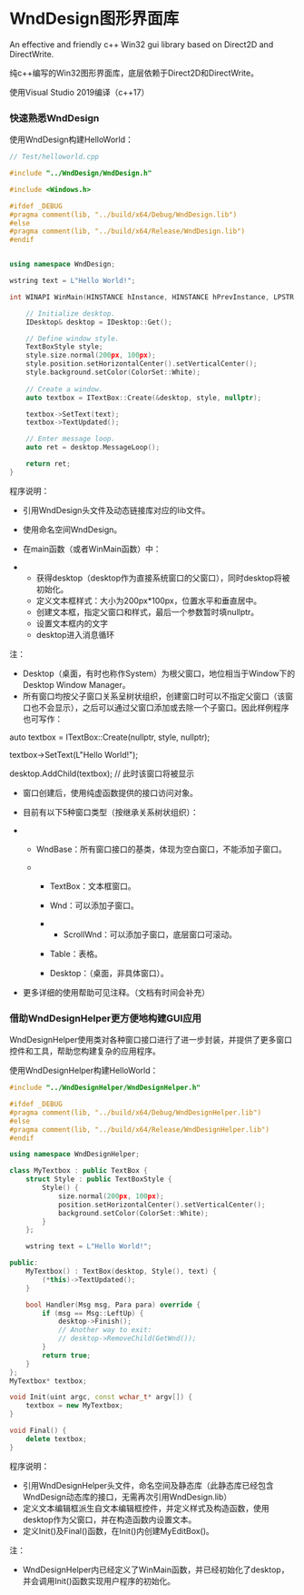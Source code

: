 # WndDesign图形界面库

An effective and friendly c++ Win32 gui library based on Direct2D and DirectWrite.

纯c++编写的Win32图形界面库，底层依赖于Direct2D和DirectWrite。



使用Visual Studio 2019编译（c++17）



### 快速熟悉WndDesign

使用WndDesign构建HelloWorld：

```c++
// Test/helloworld.cpp

#include "../WndDesign/WndDesign.h"

#include <Windows.h>

#ifdef _DEBUG
#pragma comment(lib, "../build/x64/Debug/WndDesign.lib")
#else
#pragma comment(lib, "../build/x64/Release/WndDesign.lib")
#endif


using namespace WndDesign;

wstring text = L"Hello World!";

int WINAPI WinMain(HINSTANCE hInstance, HINSTANCE hPrevInstance, LPSTR szCmdline, int iCmdShow) {

    // Initialize desktop.
	IDesktop& desktop = IDesktop::Get();  

    // Define window style.
	TextBoxStyle style;
	style.size.normal(200px, 100px);
	style.position.setHorizontalCenter().setVerticalCenter();
	style.background.setColor(ColorSet::White);
    
    // Create a window.
	auto textbox = ITextBox::Create(&desktop, style, nullptr);

	textbox->SetText(text);
	textbox->TextUpdated();

    // Enter message loop.
	auto ret = desktop.MessageLoop();

	return ret;
}

```



程序说明：

- 引用WndDesign头文件及动态链接库对应的lib文件。

- 使用命名空间WndDesign。

- 在main函数（或者WinMain函数）中：

- - 获得desktop（desktop作为直接系统窗口的父窗口），同时desktop将被初始化。
  - 定义文本框样式：大小为200px*100px，位置水平和垂直居中。
  - 创建文本框，指定父窗口和样式，最后一个参数暂时填nullptr。
  - 设置文本框内的文字
  - desktop进入消息循环

 

注：

- Desktop（桌面，有时也称作System）为根父窗口，地位相当于Window下的Desktop Window     Manager。
- 所有窗口均按父子窗口关系呈树状组织，创建窗口时可以不指定父窗口（该窗口也不会显示），之后可以通过父窗口添加或去除一个子窗口。因此样例程序也可写作：

auto textbox = ITextBox::Create(nullptr, style, nullptr);

textbox->SetText(L"Hello World!");

desktop.AddChild(textbox); // 此时该窗口将被显示

- 窗口创建后，使用纯虚函数提供的接口访问对象。

- 目前有以下5种窗口类型（按继承关系树状组织）：

- - WndBase：所有窗口接口的基类，体现为空白窗口，不能添加子窗口。

  - - TextBox：文本框窗口。

    - Wnd：可以添加子窗口。

    - - ScrollWnd：可以添加子窗口，底层窗口可滚动。

    - Table：表格。

    - Desktop：（桌面，非具体窗口）。

- 更多详细的使用帮助可见注释。（文档有时间会补充）



### 借助WndDesignHelper更方便地构建GUI应用

WndDesignHelper使用类对各种窗口接口进行了进一步封装，并提供了更多窗口控件和工具，帮助您构建复杂的应用程序。

使用WndDesignHelper构建HelloWorld：

```c++
#include "../WndDesignHelper/WndDesignHelper.h"

#ifdef _DEBUG
#pragma comment(lib, "../build/x64/Debug/WndDesignHelper.lib")
#else
#pragma comment(lib, "../build/x64/Release/WndDesignHelper.lib")
#endif

using namespace WndDesignHelper;

class MyTextbox : public TextBox {
	struct Style : public TextBoxStyle {
		Style() {
			size.normal(200px, 100px);
			position.setHorizontalCenter().setVerticalCenter();
			background.setColor(ColorSet::White);
		}
	};

	wstring text = L"Hello World!";

public:
	MyTextbox() : TextBox(desktop, Style(), text) {
		(*this)->TextUpdated();
	}

	bool Handler(Msg msg, Para para) override {
		if (msg == Msg::LeftUp) {
			desktop->Finish();
			// Another way to exit: 
			// desktop->RemoveChild(GetWnd());
		}
		return true;
	}
};
MyTextbox* textbox;

void Init(uint argc, const wchar_t* argv[]) {
	textbox = new MyTextbox;
}

void Final() {
	delete textbox;
}
```



程序说明：

- 引用WndDesignHelper头文件，命名空间及静态库（此静态库已经包含WndDesign动态库的接口，无需再次引用WndDesign.lib）
- 定义文本编辑框派生自文本编辑框控件，并定义样式及构造函数，使用desktop作为父窗口，并在构造函数内设置文本。
- 定义Init()及Final()函数，在Init()内创建MyEditBox()。

 

注：

- WndDesignHelper内已经定义了WinMain函数，并已经初始化了desktop，并会调用Init()函数实现用户程序的初始化。